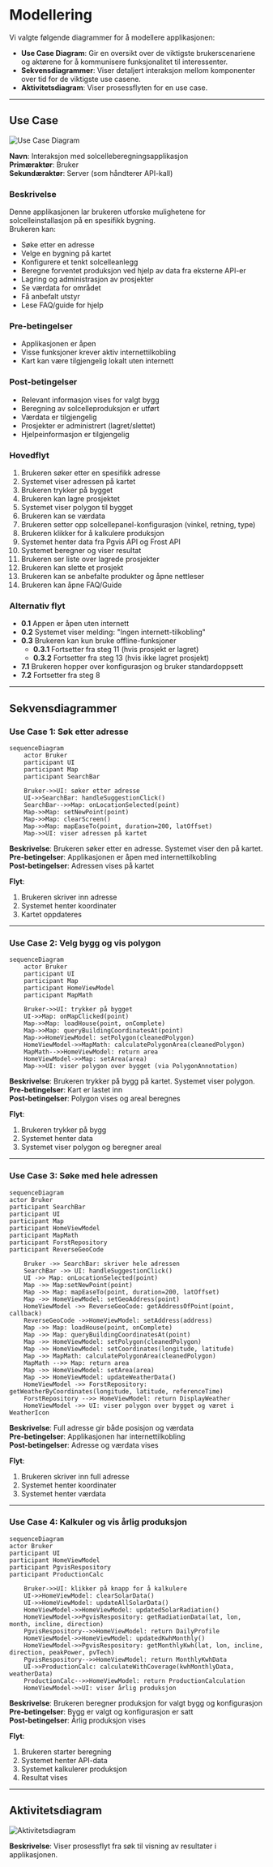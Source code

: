 # Modellering

Vi valgte følgende diagrammer for å modellere applikasjonen:

- **Use Case Diagram**: Gir en oversikt over de viktigste brukerscenariene og aktørene for å kommunisere funksjonalitet til interessenter.  
- **Sekvensdiagrammer**: Viser detaljert interaksjon mellom komponenter over tid for de viktigste use casene.  
- **Aktivitetsdiagram**: Viser prosessflyten for en use case.

---

## Use Case

![Use Case Diagram](UseCase.drawio.png)

**Navn**: Interaksjon med solcelleberegningsapplikasjon  
**Primæraktør**: Bruker  
**Sekundæraktør**: Server (som håndterer API-kall)

### Beskrivelse

Denne applikasjonen lar brukeren utforske mulighetene for solcelleinstallasjon på en spesifikk bygning.  
Brukeren kan:

- Søke etter en adresse  
- Velge en bygning på kartet  
- Konfigurere et tenkt solcelleanlegg  
- Beregne forventet produksjon ved hjelp av data fra eksterne API-er  
- Lagring og administrasjon av prosjekter  
- Se værdata for området  
- Få anbefalt utstyr  
- Lese FAQ/guide for hjelp  

### Pre-betingelser

- Applikasjonen er åpen  
- Visse funksjoner krever aktiv internettilkobling  
- Kart kan være tilgjengelig lokalt uten internett

### Post-betingelser

- Relevant informasjon vises for valgt bygg  
- Beregning av solcelleproduksjon er utført  
- Værdata er tilgjengelig  
- Prosjekter er administrert (lagret/slettet)  
- Hjelpeinformasjon er tilgjengelig

### Hovedflyt

1. Brukeren søker etter en spesifikk adresse  
2. Systemet viser adressen på kartet  
3. Brukeren trykker på bygget  
4. Brukeren kan lagre prosjektet  
5. Systemet viser polygon til bygget  
6. Brukeren kan se værdata  
7. Brukeren setter opp solcellepanel-konfigurasjon (vinkel, retning, type)  
8. Brukeren klikker for å kalkulere produksjon  
9. Systemet henter data fra Pgvis API og Frost API  
10. Systemet beregner og viser resultat  
11. Brukeren ser liste over lagrede prosjekter  
12. Brukeren kan slette et prosjekt  
13. Brukeren kan se anbefalte produkter og åpne nettleser  
14. Brukeren kan åpne FAQ/Guide

### Alternativ flyt

- **0.1** Appen er åpen uten internett  
- **0.2** Systemet viser melding: "Ingen internett-tilkobling"  
- **0.3** Brukeren kan kun bruke offline-funksjoner  
  - **0.3.1** Fortsetter fra steg 11 (hvis prosjekt er lagret)  
  - **0.3.2** Fortsetter fra steg 13 (hvis ikke lagret prosjekt)  
- **7.1** Brukeren hopper over konfigurasjon og bruker standardoppsett  
- **7.2** Fortsetter fra steg 8  

---

## Sekvensdiagrammer

### Use Case 1: Søk etter adresse

```mermaid
sequenceDiagram
    actor Bruker
    participant UI
    participant Map
    participant SearchBar

    Bruker->>UI: søker etter adresse
    UI->>SearchBar: handleSuggestionClick()
    SearchBar-->>Map: onLocationSelected(point)
    Map->>Map: setNewPoint(point)
    Map->>Map: clearScreen()
    Map->>Map: mapEaseTo(point, duration=200, latOffset)
    Map->>UI: viser adressen på kartet
```
**Beskrivelse**: Brukeren søker etter en adresse. Systemet viser den på kartet.  
**Pre-betingelser**: Applikasjonen er åpen med internettilkobling  
**Post-betingelser**: Adressen vises på kartet  

**Flyt**:
1. Brukeren skriver inn adresse  
2. Systemet henter koordinater  
3. Kartet oppdateres

---

### Use Case 2: Velg bygg og vis polygon

```mermaid
sequenceDiagram
    actor Bruker
    participant UI
    participant Map
    participant HomeViewModel
    participant MapMath

    Bruker->>UI: trykker på bygget
    UI->>Map: onMapClicked(point)
    Map->>Map: loadHouse(point, onComplete)
    Map->>Map: queryBuildingCoordinatesAt(point)
    Map->>HomeViewModel: setPolygon(cleanedPolygon)
    HomeViewModel->>MapMath: calculatePolygonArea(cleanedPolygon)
    MapMath-->>HomeViewModel: return area
    HomeViewModel->>Map: setArea(area)
    Map->>UI: viser polygon over bygget (via PolygonAnnotation)
```

**Beskrivelse**: Brukeren trykker på bygg på kartet. Systemet viser polygon.  
**Pre-betingelser**: Kart er lastet inn  
**Post-betingelser**: Polygon vises og areal beregnes  

**Flyt**:
1. Brukeren trykker på bygg  
2. Systemet henter data  
3. Systemet viser polygon og beregner areal

---

### Use Case 3: Søke med hele adressen

```mermaid
sequenceDiagram
actor Bruker
participant SearchBar
participant UI
participant Map
participant HomeViewModel
participant MapMath
participant ForstRepository
participant ReverseGeoCode

    Bruker ->> SearchBar: skriver hele adressen
    SearchBar ->> UI: handleSuggestionClick()
    UI ->> Map: onLocationSelected(point)
    Map ->> Map:setNewPoint(point)
    Map ->> Map: mapEaseTo(point, duration=200, latOffset)
    Map ->> HomeViewModel: setGeoAddress(point)
    HomeViewModel ->> ReverseGeoCode: getAddressOfPoint(point, callback)
    ReverseGeoCode ->>HomeViewModel: setAddress(address)
    Map ->> Map: loadHouse(point, onComplete)
    Map ->> Map: queryBuildingCoordinatesAt(point)
    Map ->> HomeViewModel: setPolygon(cleanedPolygon)
    Map ->> HomeViewModel: setCoordinates(longitude, latitude)
    Map ->> MapMath: calculatePolygonArea(cleanedPolygon)
    MapMath -->> Map: return area
    Map ->> HomeViewModel: setArea(area)
    Map ->> HomeViewModel: updateWeatherData()
    HomeViewModel ->> ForstRepository: getWeatherByCoordinates(longitude, latitude, referenceTime)
    ForstRepository -->> HomeViewModel: return DisplayWeather
    HomeViewModel ->> UI: viser polygon over bygget og været i WeatherIcon
```

**Beskrivelse**: Full adresse gir både posisjon og værdata  
**Pre-betingelser**: Applikasjonen har internettilkobling  
**Post-betingelser**: Adresse og værdata vises  

**Flyt**:
1. Brukeren skriver inn full adresse  
2. Systemet henter koordinater  
3. Systemet henter værdata

---

### Use Case 4: Kalkuler og vis årlig produksjon

```mermaid
sequenceDiagram
actor Bruker
participant UI
participant HomeViewModel
participant PgvisRespository
participant ProductionCalc

    Bruker->>UI: klikker på knapp for å kalkulere
    UI->>HomeViewModel: clearSolarData()
    UI->>HomeViewModel: updateAllSolarData()
    HomeViewModel->>HomeViewModel: updatedSolarRadiation()
    HomeViewModel->>PgvisRespository: getRadiationData(lat, lon, month, incline, direction)
    PgvisRespository-->>HomeViewModel: return DailyProfile
    HomeViewModel->>HomeViewModel: updatedKwhMonthly()
    HomeViewModel->>PgvisRespository: getMonthlyKwh(lat, lon, incline, direction, peakPower, pvTech)
    PgvisRespository-->>HomeViewModel: return MonthlyKwhData
    UI->>ProductionCalc: calculateWithCoverage(kwhMonthlyData, weatherData)
    ProductionCalc-->>HomeViewModel: return ProductionCalculation
    HomeViewModel->>UI: viser årlig produksjon
```

**Beskrivelse**: Brukeren beregner produksjon for valgt bygg og konfigurasjon  
**Pre-betingelser**: Bygg er valgt og konfigurasjon er satt  
**Post-betingelser**: Årlig produksjon vises  

**Flyt**:
1. Brukeren starter beregning  
2. Systemet henter API-data  
3. Systemet kalkulerer produksjon  
4. Resultat vises

---

## Aktivitetsdiagram

![Aktivitetsdiagram](Aktivitetsdiagram.drawio.png)

**Beskrivelse**: Viser prosessflyt fra søk til visning av resultater i applikasjonen.
